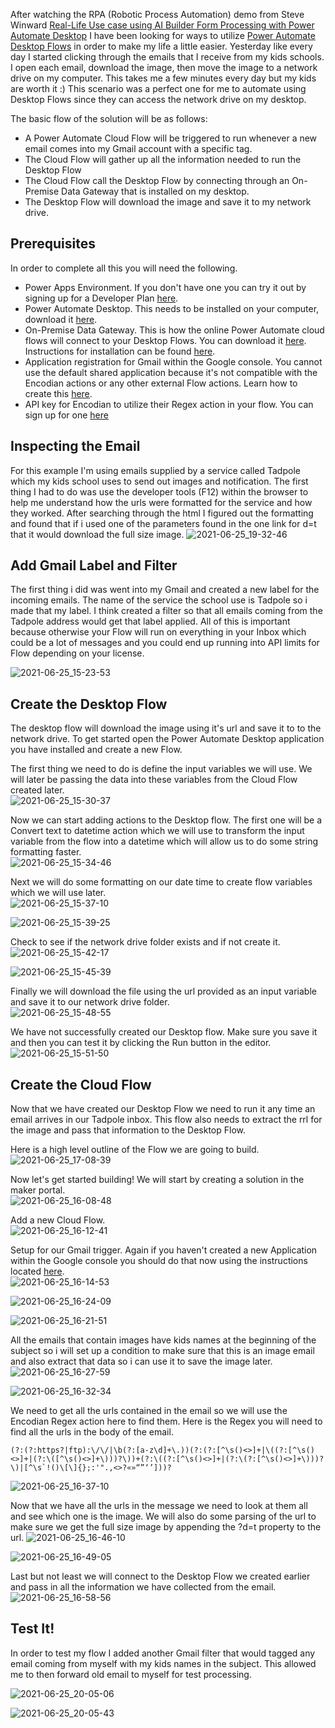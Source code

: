 After watching the RPA (Robotic Process Automation) demo from Steve Winward [Real-Life Use case using AI Builder Form Processing with Power Automate Desktop](https://www.youtube.com/watch?v=r6f0m1Bn878) I have been looking for ways to utilize [Power Automate Desktop Flows](https://flow.microsoft.com/en-us/desktop) in order to make my life a little easier.  Yesterday like every day I started clicking through the emails that I receive from my kids schools.  I open each email, download the image, then move the image to a network drive on my computer. This takes me a few minutes every day but my kids are worth it :) This scenario was a perfect one for me to automate using Desktop Flows since they can access the network drive on my desktop.

The basic flow of the solution will be as follows:
- A Power Automate Cloud Flow will be triggered to run whenever a new email comes into my Gmail account with a specific tag.
- The Cloud Flow will gather up all the information needed to run the Desktop Flow
- The Cloud Flow call the Desktop Flow by connecting through an On-Premise Data Gateway that is installed on my desktop.
- The Desktop Flow will download the image and save it to my network drive.

## Prerequisites
In order to complete all this you will need the following.

- Power Apps Environment.  If you don't have one you can try it out by signing up for a Developer Plan [here](https://powerapps.microsoft.com/en-us/developerplan/).
- Power Automate Desktop.  This needs to be installed on your computer, download it [here](https://flow.microsoft.com/en-us/desktop).
- On-Premise Data Gateway.  This is how the online Power Automate cloud flows will connect to your Desktop Flows.  You can download it [here](https://www.microsoft.com/en-us/download/details.aspx?id=53127).  Instructions for installation can be found [here](https://docs.microsoft.com/en-us/data-integration/gateway/service-gateway-install).
- Application registration for Gmail within the Google console.  You cannot use the default shared application because it's not compatible with the Encodian actions or any other external Flow actions. Learn how to create this [here](https://docs.microsoft.com/en-us/connectors/gmail/#creating-an-oauth-client-application-in-google).
- API key for Encodian to utilize their Regex action in your flow. You can sign up for one [here](https://www.encodian.com/products/flowr/#form)

## Inspecting the Email
For this example I'm using emails supplied by a service called Tadpole which my kids school uses to send out images and notification.  The first thing I had to do was use the developer tools (F12) within the browser to help me understand how the urls were formatted for the service and how they worked.  After searching through the html I figured out the formatting and found that if i used one of the parameters found in the one link for d=t that it would download the full size image.
![2021-06-25_19-32-46](https://user-images.githubusercontent.com/7444929/123494377-9fce6080-d5ed-11eb-9aae-55dc092b1ed2.png)

## Add Gmail Label and Filter
The first thing i did was went into my Gmail and created a new label for the incoming emails.  The name of the service the school use is Tadpole so i made that my label.  I think created a filter so that all emails coming from the Tadpole address would get that label applied.  All of this is important because otherwise your Flow will run on everything in your Inbox which could be a lot of messages and you could end up running into API limits for Flow depending on your license.

![2021-06-25_15-23-53](https://user-images.githubusercontent.com/7444929/123493442-73fdab80-d5ea-11eb-8882-e7aab0a1b7c6.png)

## Create the Desktop Flow
The desktop flow will download the image using it's url and save it to to the network drive.  To get started open the Power Automate Desktop application you have installed and create a new Flow.

The first thing we need to do is define the input variables we will use.  We will later be passing the data into these variables from the Cloud Flow created later.  
![2021-06-25_15-30-37](https://user-images.githubusercontent.com/7444929/123493549-c212af00-d5ea-11eb-83cf-439051dfa1e8.png)

Now we can start adding actions to the Desktop flow.  The first one will be a Convert text to datetime action which we will use to transform the input variable from the flow into a datetime which will allow us to do some string formatting faster.  
![2021-06-25_15-34-46](https://user-images.githubusercontent.com/7444929/123493611-01410000-d5eb-11eb-8a8e-bed92c140955.png)

Next we will do some formatting on our date time to create flow variables which we will use later.  
![2021-06-25_15-37-10](https://user-images.githubusercontent.com/7444929/123493622-0c942b80-d5eb-11eb-95ea-38d0216e3765.png)

![2021-06-25_15-39-25](https://user-images.githubusercontent.com/7444929/123493660-26357300-d5eb-11eb-8510-d73d45b4b56b.png)

Check to see if the network drive folder exists and if not create it.  
![2021-06-25_15-42-17](https://user-images.githubusercontent.com/7444929/123493697-3f3e2400-d5eb-11eb-8f2e-b8c84a696c36.png)

![2021-06-25_15-45-39](https://user-images.githubusercontent.com/7444929/123493713-4e24d680-d5eb-11eb-84d6-923c957af126.png)

Finally we will download the file using the url provided as an input variable and save it to our network drive folder.  
![2021-06-25_15-48-55](https://user-images.githubusercontent.com/7444929/123493760-73b1e000-d5eb-11eb-8f67-373abdb36ccd.png)

We have not successfully created our Desktop flow. Make sure you save it and then you can test it by clicking the Run button in the editor.  
![2021-06-25_15-51-50](https://user-images.githubusercontent.com/7444929/123493782-8fb58180-d5eb-11eb-8ca6-f0e76e48efbe.png)


## Create the Cloud Flow
Now that we have created our Desktop Flow we need to run it any time an email arrives in our Tadpole inbox.  This flow also needs to extract the rrl for the image and pass that information to the Desktop Flow.

Here is a high level outline of the Flow we are going to build.  
![2021-06-25_17-08-39](https://user-images.githubusercontent.com/7444929/123493050-4fed9a80-d5e9-11eb-9b23-1d8c51ec76c9.png)

Now let's get started building! We will start by creating a solution in the maker portal.  
![2021-06-25_16-08-48](https://user-images.githubusercontent.com/7444929/123493114-84f9ed00-d5e9-11eb-86fc-9d90082fe2ec.png)

Add a new Cloud Flow.  
![2021-06-25_16-12-41](https://user-images.githubusercontent.com/7444929/123493154-a5c24280-d5e9-11eb-8399-9490a6296802.png)

Setup for our Gmail trigger.  Again if you haven't created a new Application within the Google console you should do that now using the instructions located [here](https://docs.microsoft.com/en-us/connectors/gmail/#creating-an-oauth-client-application-in-google).  
![2021-06-25_16-14-53](https://user-images.githubusercontent.com/7444929/123493166-afe44100-d5e9-11eb-8da6-69d15274ad66.png)

![2021-06-25_16-24-09](https://user-images.githubusercontent.com/7444929/123493197-c4283e00-d5e9-11eb-8b68-92c885f76b76.png)

![2021-06-25_16-21-51](https://user-images.githubusercontent.com/7444929/123493181-ba063f80-d5e9-11eb-8398-2554f1e6be75.png)

All the emails that contain images have kids names at the beginning of the subject so i will set up a condition to make sure that this is an image email and also extract that data so i can use it to save the image later.  
![2021-06-25_16-27-59](https://user-images.githubusercontent.com/7444929/123493239-dace9500-d5e9-11eb-9e0b-1cdaa11ef310.png)

![2021-06-25_16-32-34](https://user-images.githubusercontent.com/7444929/123493249-e1f5a300-d5e9-11eb-9b5d-250b57380912.png)

We need to get all the urls contained in the email so we will use the Encodian Regex action here to find them.  Here is the Regex you will need to find all the urls in the body of the email.  
```
(?:(?:https?|ftp):\/\/|\b(?:[a-z\d]+\.))(?:(?:[^\s()<>]+|\((?:[^\s()<>]+|(?:\([^\s()<>]+\)))?\))+(?:\((?:[^\s()<>]+|(?:\(?:[^\s()<>]+\)))?\)|[^\s`!()\[\]{};:'".,<>?«»“”‘’]))?
```
![2021-06-25_16-37-10](https://user-images.githubusercontent.com/7444929/123493265-efab2880-d5e9-11eb-980b-8444699df253.png)

Now that we have all the urls in the message we need to look at them all and see which one is the image.  We will also do some parsing of the url to make sure we get the full size image by appending the ?d=t property to the url.
![2021-06-25_16-46-10](https://user-images.githubusercontent.com/7444929/123493360-2d0fb600-d5ea-11eb-9f90-0874e908629a.png)

![2021-06-25_16-49-05](https://user-images.githubusercontent.com/7444929/123493373-3a2ca500-d5ea-11eb-967d-20bc5a3200cc.png)

Last but not least we will connect to the Desktop Flow we created earlier and pass in all the information we have collected from the email.
![2021-06-25_16-58-56](https://user-images.githubusercontent.com/7444929/123493394-46186700-d5ea-11eb-908f-7528bb94683f.png)


## Test It!
In order to test my flow I added another Gmail filter that would tagged any email coming from myself with my kids names in the subject.  This allowed me to then forward old email to myself for test processing.

![2021-06-25_20-05-06](https://user-images.githubusercontent.com/7444929/123495263-0e60ed80-d5f1-11eb-93ba-f880011f78a3.png)

![2021-06-25_20-05-43](https://user-images.githubusercontent.com/7444929/123495267-128d0b00-d5f1-11eb-95d9-0b4db5f1a0d4.png)

<!--stackedit_data:
eyJwcm9wZXJ0aWVzIjoidGl0bGU6IFBvd2VyIEF1dG9tYXRlIE
Rlc2t0b3AgRXhhbXBsZSAtIERvd25sb2FkaW5nIEltYWdlIEZy
b20gRW1haWwgVG8gTmV0d29yayBEcml2ZVxuYXV0aG9yOiBSaW
NoYXJkIEEuIFdpbHNvblxudGFnczogPi1cbiAgcnBhLHBvd2Vy
YXV0b21hdGUscG93ZXJhdXRvbWF0ZWRlc2t0b3AsZGVza3RvcG
Zsb3csZmxvdyxleG1hcGxlLGRvd25sb2FkLG5ldHdvcmssZW1h
aWwsdXJsXG4iLCJoaXN0b3J5IjpbNzYwMDI5ODE2LDMxNTUxNj
I3NF19
-->